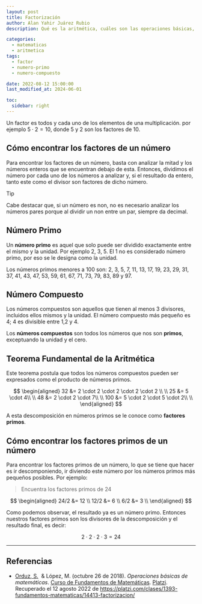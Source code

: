 ```yaml
---
layout: post
title: Factorización
author: Alan Yahir Juárez Rubio
description: Qué es la aritmética, cuáles son las operaciones básicas, sus propiedas y símbolos

categories:
  - matematicas
  - aritmetica
tags:
  - factor
  - numero-primo
  - numero-compuesto

date: 2022-08-12 15:00:00
last_modified_at: 2024-06-01

toc:
  sidebar: right
---
```


Un factor es todos y cada uno de los elementos de una multiplicación. por
ejemplo $5 \cdot 2 = 10$, donde $5$ y $2$ son los factores de $10$.

## Cómo encontrar los factores de un número

Para encontrar los factores de un número, basta con analizar la mitad y los
números enteros que se encuentran debajo de esta. Entonces, dividimos el número
por cada uno de los números a analizar y, si el resultado da entero, tanto este
como el divisor son factores de dicho número.

> [!TIP]
>
> Cabe destacar que, si un número es non, no es necesario analizar los números
> pares porque al dividir un non entre un par, siempre da decimal.

## Número Primo

Un **número primo** es aquel que solo puede ser dividido exactamente entre el mismo
y la unidad. Por ejemplo 2, 3, 5. El 1 no es considerado número primo, por eso
se le designa como la unidad.

Los números primos menores a 100 son:
2, 3, 5, 7, 11, 13, 17, 19, 23, 29, 31, 37, 41, 43, 47, 53, 59, 61, 67, 71, 73,
79, 83, 89 y 97.

## Número Compuesto

Los números compuestos son aquellos que tienen al menos 3 divisores, incluidos
ellos mismos y la unidad. El número compuesto más pequeño es 4; 4 es divisible
entre 1,2 y 4.

Los **números compuestos** son todos los números que nos son **primos**,
exceptuando la unidad y el cero.

## Teorema Fundamental de la Aritmética

Este teorema postula que todos los números compuestos pueden ser expresados
como el producto de números primos.

$$
\begin{aligned}
 32 &= 2 \cdot 2 \cdot 2 \cdot 2 \cdot 2 \\ \\
 25 &= 5 \cdot 4\\ \\
 48 &= 2 \cdot 2 \cdot 7\\ \\
 100 &= 5 \cdot 2 \cdot 5 \cdot 2\\ \\
\end{aligned}
$$

A esta descomposición en números primos se le conoce como **factores primos**.

## Cómo encontrar los factores primos de un número

Para encontrar los factores primos de un número, lo que se tiene que hacer es
ir descomponiendo, ir diviendo este número por los números primos más pequeños
posibles. Por ejemplo:

> Encuentra los factores primos de 24

$$
\begin{aligned}
 24/2 &= 12 \\
 12/2 &= 6 \\
 6/2 &= 3 \\
\end{aligned}
$$

Como podemos observar, el resultado ya es un número primo. Entonces nuestros
factores primos son los divisores de la descomposición y el resultado final,
es decir:

$$2 \cdot 2 \cdot 2 \cdot 3 = 24$$

<div style="page-break-after: always;"></div>

---

## Referencias

- [Orduz, S.](https://platzi.com/profesores/sergio-orduz-240/)
   & López, M.
  (octubre 26 de 2018). *Operaciones básicas de matemáticas*.
  [Curso de Fundamentos de Matemáticas](https://platzi.com/cursos/fundamentos-matematicas/).
  [Platzi](https://platzi.com/).
  Recuperado el 12 agosto 2022 de
  <https://platzi.com/clases/1393-fundamentos-matematicas/14413-factorizacion/>
